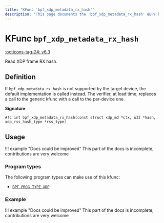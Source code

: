 ```yaml
---
title: "KFunc 'bpf_xdp_metadata_rx_hash'"
description: "This page documents the 'bpf_xdp_metadata_rx_hash' eBPF kfunc, including its definition, usage, program types that can use it, and examples."
---
```

# KFunc `bpf_xdp_metadata_rx_hash`

<!-- [FEATURE_TAG](bpf_xdp_metadata_rx_hash) -->
[:octicons-tag-24: v6.3](https://github.com/torvalds/linux/commit/3d76a4d3d4e591af3e789698affaad88a5a8e8ab)
<!-- [/FEATURE_TAG] -->

Read XDP frame RX hash.

## Definition

If `bpf_xdp_metadata_rx_hash` is not supported by the target device, the default implementation is called instead. The verifier, at load time, replaces a call to the generic kfunc with a call to the per-device one.

**Signature**

<!-- [KFUNC_DEF] -->
`#!c int bpf_xdp_metadata_rx_hash(const struct xdp_md *ctx, u32 *hash, xdp_rss_hash_type *rss_type)`
<!-- [/KFUNC_DEF] -->

## Usage

!!! example "Docs could be improved"
    This part of the docs is incomplete, contributions are very welcome

### Program types

The following program types can make use of this kfunc:

<!-- [KFUNC_PROG_REF] -->
- [`BPF_PROG_TYPE_XDP`](../program-type/BPF_PROG_TYPE_XDP.md)
<!-- [/KFUNC_PROG_REF] -->

### Example

!!! example "Docs could be improved"
    This part of the docs is incomplete, contributions are very welcome

